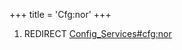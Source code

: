 +++
title = 'Cfg:nor'
+++

1.  REDIRECT
    [Config_Services#cfg:nor](Config_Services#cfg:nor "wikilink")